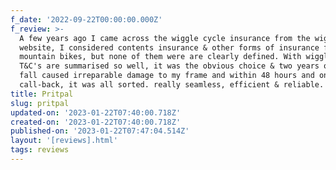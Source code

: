 ```yaml
---
f_date: '2022-09-22T00:00:00.000Z'
f_review: >-
  A few years ago I came across the wiggle cycle insurance from the wiggle
  website, I considered contents insurance & other forms of insurance for my
  mountain bikes, but none of them were are clearly defined. With wiggle the
  T&C's are summarised so well, it was the obvious choice & two years on, one
  fall caused irreparable damage to my frame and within 48 hours and one
  call-back, it was all sorted. really seamless, efficient & reliable.
title: Pritpal
slug: pritpal
updated-on: '2023-01-22T07:40:00.718Z'
created-on: '2023-01-22T07:40:00.718Z'
published-on: '2023-01-22T07:47:04.514Z'
layout: '[reviews].html'
tags: reviews
---
```



